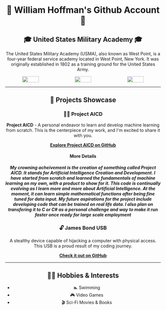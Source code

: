 <div style="text-align:center">

# 🌟 William Hoffman's Github Account 🌟

## 🎓 United States Military Academy 🎓
The United States Military Academy (USMA), also known as West Point, is a four-year federal service academy located in West Point, New York. It was originally established in 1802 as a training ground for the United States Army.

<div style="display:flex; justify-content:center;">
  <img src="https://cdn.britannica.com/82/114982-050-44B11DD4/Members-colour-guard-West-Point-United-States.jpg" style="width:33%; padding-right: 1%">
  <img src="https://cropper.watch.aetnd.com/public-content-aetn.video.aetnd.com/video-thumbnails/AETN-History_VMS/21/205/tdih-march16-HD.jpg" style="width:33%; padding-right: 1%">
  <img src="https://live.staticflickr.com/65535/52365642283_3f0313c7d0_b.jpg" style="width:33%">
</div>

---

## 🚀 Projects Showcase

### 🌟🤖 Project AICD

**Project AICD** - A personal endeavor to learn and develop machine learning from scratch. This is the centerpiece of my work, and I'm excited to share it with you.

[**Explore Project AICD on GitHub**](https://github.com/windrh/Artificial-Intelligence)

#### More Details #### 
##### My crowning acheivement is the creation of something called Project AICD. It stands for Artificial Intelligence Creation and Development. I have started from scratch and learned the fundamentals of machine learning on my own, with a product to show for it. This code is continually evolving as I learn more and more about Artificial Intelligence. At the moment, it can learn simple mathematical functions after being fine tuned for data input. My future aspirations for the project include developing code that can be trained on real life data. I also plan on transfering it to C or C# as a personal challenge and way to make it run faster once ready for large scale employment ####



### 🔓 James Bond USB

A stealthy device capable of hijacking a computer with physical access. This USB is a proud result of my coding journey.

[**Check it out on GitHub**](https://github.com/windrh/James-Bond-USB)

---

## 🏋️‍♂️ Hobbies & Interests

- 🏊 Swimming
- 🎮 Video Games
- 🎬 Sci-Fi Movies & Books

</div>
